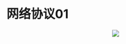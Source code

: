 # 网络协议01

<p align='center'>
<img src='https://github.com/w1991668899/blog/blob/master/image/go/%E5%8D%8F%E8%AE%AE%E8%AE%B2%E8%A7%A3.jpg'>
</p>


